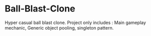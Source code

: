 # Ball-Blast-Clone
Hyper casual ball blast clone. Project only includes : Main gameplay mechanic, Generic object pooling, singleton pattern.
